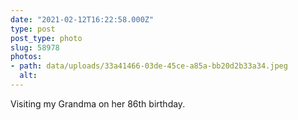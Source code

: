 ```yaml
---
date: "2021-02-12T16:22:58.000Z"
type: post 
post_type: photo
slug: 58978
photos: 
- path: data/uploads/33a41466-03de-45ce-a85a-bb20d2b33a34.jpeg
  alt: 
---
```

Visiting my Grandma on her 86th birthday. 
